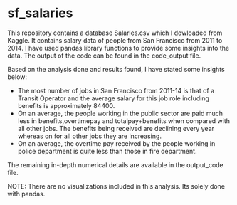 # sf_salaries
This repository contains a database Salaries.csv which I dowloaded from Kaggle. It contains salary data of people from San Francisco from 2011 to 2014. I have used pandas library functions to provide some insights into the data.
The output of the code can be found in the code_output file.

Based on the analysis done and results found, I have stated some insights below:
- The most number of jobs in San Francisco from 2011-14 is that of a Transit Operator and the average salary for this job role including benefits is approximately 84400.
- On an average, the people working in the public sector are paid much less in benefits,overtimepay and totalpay+benefits when compared with all other jobs. The benefits being received are declining every year whereas on for all other jobs they are increasing.
- On an average, the overtime pay received by the people working in police department is quite less than those in fire department.

The remaining in-depth numerical details are available in the output_code file. 

NOTE: There are no visualizations included in this analysis. Its solely done with pandas.
